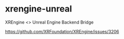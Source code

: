 # xrengine-unreal
XREngine &lt;> Unreal Engine Backend Bridge

https://github.com/XRFoundation/XREngine/issues/3206
